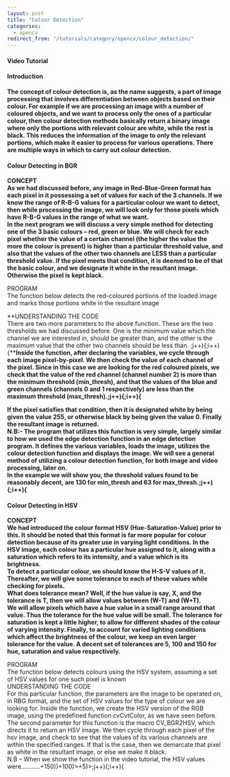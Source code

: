 ```yaml
---
layout: post
title: "Colour Detection"
categories:
  - opencv
redirect_from: "/tutorials/category/opencv/colour_detection/"
---
```


#### Video Tutorial

#### Introduction

**The concept of colour detection is, as the name suggests, a part of image processing that involves differentiation between objects based on their colour. For example if we are processing an image with a number of coloured objects, and we want to process only the ones of a particular colour, then colour detection methods basically return a binary image where only the portions with relevant colour are white, while the rest is black. This reduces the information of the image to only the relevant portions, which make it easier to process for various operations. There are multiple ways in which to carry out colour detection.**

#### Colour Detecting in BGR

**CONCEPT  
As we had discussed before, any image in Red-Blue-Green format has each pixel in it possessing a set of values for each of the 3 channels. If we know the range of R-B-G values for a particular colour we want to detect, then while processing the image, we will look only for those pixels which have R-B-G values in the range of what we want.  
In the next program we will discuss a very simple method for detecting one of the 3 basic colours – red, green or blue. We will check for each pixel whether the value of a certain channel (the higher the value the more the colour is present) is higher than a particular threshold value, and also that the values of the other two channels are LESS than a particular threshold value. If the pixel meets that condition, it is deemed to be of that the basic colour, and we designate it white in the resultant image. Otherwise the pixel is kept black.**

PROGRAM  
The function below detects the red-coloured portions of the loaded image and marks those portions white in the resultant image

**UNDERSTANDING THE CODE  
There are two more parameters to the above function. These are the two thresholds we had discussed before. One is the minimum value which the channel we are interested in, should be greater than, and the other is the maximum value that the other two channels should be less than. ;j++){;i++){****Inside the function, after declaring the variables, we cycle through each image pixel-by-pixel. We then check the value of each channel of the pixel. Since in this case we are looking for the red coloured pixels, we check that the value of the red channel (channel number 2) is more than the minimum threshold (min_thresh), and that the values of the blue and green channels (channels 0 and 1 respectively) are less than the maximum threshold (max_thresh).;j++){;i++){**

**If the pixel satisfies that condition, then it is designated white by being given the value 255, or otherwise black by being given the value 0. Finally the resultant image is returned.  
N.B:- The program that utilizes this function is very simple, largely similar to how we used the edge detection function in an edge detection program. It defines the various variables, loads the image, utilizes the colour detection function and displays the image. We will see a general method of utilizing a colour detection function, for both image and video processing, later on.  
In the example we will show you, the threshold values found to be reasonably decent, are 130 for min_thresh and 63 for max_thresh.;j++){;i++){**

#### Colour Detecting in HSV

**CONCEPT  
We had introduced the colour format HSV (Hue-Saturation-Value) prior to this. It should be noted that this format is far more popular for colour detection because of its greater use in varying light conditions. In the HSV image, each colour has a particular hue assigned to it, along with a saturation which refers to its intensity, and a value which is its brightness.  
To detect a particular colour, we should know the H-S-V values of it. Thereafter, we will give some tolerance to each of these values while checking for pixels.  
What does tolerance mean? Well, if the hue value is say, X, and the tolerance is T, then we will allow values between (W-T) and (W+T).  
We will allow pixels which have a hue value in a small range around that value. Thus the tolerance for the hue value will be small. The tolerance for saturation is kept a little higher, to allow for different shades of the colour of varying intensity. Finally, to account for varied lighting conditions which affect the brightness of the colour, we keep an even larger tolerance for the value. A decent set of tolerances are 5, 100 and 150 for hue, saturation and value respectively.**

PROGRAM  
The function below detects colours using the HSV system, assuming a set of HSV values for one such pixel is known  
UNDERSTANDING THE CODE  
For this particular function, the parameters are the image to be operated on, in RBG format, and the set of HSV values for the type of colour we are looking for. Inside the function, we create the HSV version of the RGB image, using the predefined function cvCvtColor, as we have seen before. The second parameter for this function is the macro CV_BGR2HSV, which directs it to return an HSV image. We then cycle through each pixel of the hsv image, and check to see that the values of its various channels are within the specified ranges. If that is the case, then we demarcate that pixel as white in the resultant image, or else we make it black.  
N.B – When we show the function in the video tutorial, the HSV values were...........+150))+100)>+5)>;j++){;i++){